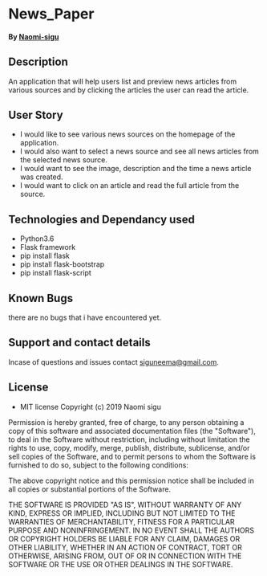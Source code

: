 # News_Paper

#### By **[Naomi-sigu](https://github.com/Naomi-sigu)**

## Description

An application that will help users list and preview news articles from various sources and by clicking the articles the user can read the article. 

## User Story

* I would like to see various news sources on the homepage of the application.
* I would also want to select a news source and see all news articles from the selected news source.
* I would want to see the image, description and the time a news article was created.
* I would want to click on an article and read the full article from the source.

## Technologies and Dependancy used

* Python3.6
* Flask framework
* pip install flask
* pip install flask-bootstrap
* pip install flask-script

## Known Bugs

there are no bugs that i have encountered yet.

## Support and contact details

Incase of questions and issues contact siguneema@gmail.com.

## License

* MIT license 
Copyright (c) 2019 Naomi sigu

Permission is hereby granted, free of charge, to any person obtaining a copy of this software and associated documentation files (the "Software"), to deal in the Software without restriction, including without limitation the rights to use, copy, modify, merge, publish, distribute, sublicense, and/or sell copies of the Software, and to permit persons to whom the Software is furnished to do so, subject to the following conditions:

The above copyright notice and this permission notice shall be included in all copies or substantial portions of the Software.

THE SOFTWARE IS PROVIDED "AS IS", WITHOUT WARRANTY OF ANY KIND, EXPRESS OR IMPLIED, INCLUDING BUT NOT LIMITED TO THE WARRANTIES OF MERCHANTABILITY, FITNESS FOR A PARTICULAR PURPOSE AND NONINFRINGEMENT. IN NO EVENT SHALL THE AUTHORS OR COPYRIGHT HOLDERS BE LIABLE FOR ANY CLAIM, DAMAGES OR OTHER LIABILITY, WHETHER IN AN ACTION OF CONTRACT, TORT OR OTHERWISE, ARISING FROM, OUT OF OR IN CONNECTION WITH THE SOFTWARE OR THE USE OR OTHER DEALINGS IN THE SOFTWARE.

